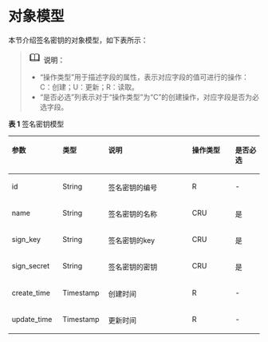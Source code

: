 # 对象模型<a name="ZH-CN_TOPIC_0000001082135209"></a>

本节介绍签名密钥的对象模型，如下表所示：

>![](public_sys-resources/icon-note.gif) **说明：** 
>-   “操作类型”用于描述字段的属性，表示对应字段的值可进行的操作：
>    C：创建；U：更新；R：读取。
>-   “是否必选”列表示对于“操作类型”为“C”的创建操作，对应字段是否为必选字段。

**表 1**  签名密钥模型

<a name="zh-cn_topic_0225568935_table1751917"></a>
<table><thead align="left"><tr id="zh-cn_topic_0225568935_row53502816"><th class="cellrowborder" valign="top" width="20.202020202020204%" id="mcps1.2.6.1.1"><p id="zh-cn_topic_0225568935_p38760878"><a name="zh-cn_topic_0225568935_p38760878"></a><a name="zh-cn_topic_0225568935_p38760878"></a><strong id="zh-cn_topic_0225568935_b13303587"><a name="zh-cn_topic_0225568935_b13303587"></a><a name="zh-cn_topic_0225568935_b13303587"></a>参数</strong></p>
</th>
<th class="cellrowborder" valign="top" width="18.18181818181818%" id="mcps1.2.6.1.2"><p id="zh-cn_topic_0225568935_p3848775"><a name="zh-cn_topic_0225568935_p3848775"></a><a name="zh-cn_topic_0225568935_p3848775"></a><strong id="zh-cn_topic_0225568935_b34638975"><a name="zh-cn_topic_0225568935_b34638975"></a><a name="zh-cn_topic_0225568935_b34638975"></a>类型</strong></p>
</th>
<th class="cellrowborder" valign="top" width="33.33333333333333%" id="mcps1.2.6.1.3"><p id="zh-cn_topic_0225568935_p54293586"><a name="zh-cn_topic_0225568935_p54293586"></a><a name="zh-cn_topic_0225568935_p54293586"></a><strong id="zh-cn_topic_0225568935_b18880231"><a name="zh-cn_topic_0225568935_b18880231"></a><a name="zh-cn_topic_0225568935_b18880231"></a>说明</strong></p>
</th>
<th class="cellrowborder" valign="top" width="17.17171717171717%" id="mcps1.2.6.1.4"><p id="zh-cn_topic_0225568935_p52903732"><a name="zh-cn_topic_0225568935_p52903732"></a><a name="zh-cn_topic_0225568935_p52903732"></a><strong id="zh-cn_topic_0225568935_b6371542"><a name="zh-cn_topic_0225568935_b6371542"></a><a name="zh-cn_topic_0225568935_b6371542"></a>操作类型</strong></p>
</th>
<th class="cellrowborder" valign="top" width="11.111111111111112%" id="mcps1.2.6.1.5"><p id="zh-cn_topic_0225568935_p46332887"><a name="zh-cn_topic_0225568935_p46332887"></a><a name="zh-cn_topic_0225568935_p46332887"></a><strong id="zh-cn_topic_0225568935_b41208319563"><a name="zh-cn_topic_0225568935_b41208319563"></a><a name="zh-cn_topic_0225568935_b41208319563"></a>是否必选</strong></p>
</th>
</tr>
</thead>
<tbody><tr id="zh-cn_topic_0225568935_row20916077"><td class="cellrowborder" valign="top" width="20.202020202020204%" headers="mcps1.2.6.1.1 "><p id="zh-cn_topic_0225568935_p16480716"><a name="zh-cn_topic_0225568935_p16480716"></a><a name="zh-cn_topic_0225568935_p16480716"></a>id</p>
</td>
<td class="cellrowborder" valign="top" width="18.18181818181818%" headers="mcps1.2.6.1.2 "><p id="zh-cn_topic_0225568935_p59869652"><a name="zh-cn_topic_0225568935_p59869652"></a><a name="zh-cn_topic_0225568935_p59869652"></a>String</p>
</td>
<td class="cellrowborder" valign="top" width="33.33333333333333%" headers="mcps1.2.6.1.3 "><p id="zh-cn_topic_0225568935_p17603628"><a name="zh-cn_topic_0225568935_p17603628"></a><a name="zh-cn_topic_0225568935_p17603628"></a>签名密钥的编号</p>
</td>
<td class="cellrowborder" valign="top" width="17.17171717171717%" headers="mcps1.2.6.1.4 "><p id="zh-cn_topic_0225568935_p16607740"><a name="zh-cn_topic_0225568935_p16607740"></a><a name="zh-cn_topic_0225568935_p16607740"></a>R</p>
</td>
<td class="cellrowborder" valign="top" width="11.111111111111112%" headers="mcps1.2.6.1.5 "><p id="zh-cn_topic_0225568935_p3049709"><a name="zh-cn_topic_0225568935_p3049709"></a><a name="zh-cn_topic_0225568935_p3049709"></a>-</p>
</td>
</tr>
<tr id="zh-cn_topic_0225568935_row27447385"><td class="cellrowborder" valign="top" width="20.202020202020204%" headers="mcps1.2.6.1.1 "><p id="zh-cn_topic_0225568935_p8645726"><a name="zh-cn_topic_0225568935_p8645726"></a><a name="zh-cn_topic_0225568935_p8645726"></a>name</p>
</td>
<td class="cellrowborder" valign="top" width="18.18181818181818%" headers="mcps1.2.6.1.2 "><p id="zh-cn_topic_0225568935_p29215191"><a name="zh-cn_topic_0225568935_p29215191"></a><a name="zh-cn_topic_0225568935_p29215191"></a>String</p>
</td>
<td class="cellrowborder" valign="top" width="33.33333333333333%" headers="mcps1.2.6.1.3 "><p id="zh-cn_topic_0225568935_p17620269"><a name="zh-cn_topic_0225568935_p17620269"></a><a name="zh-cn_topic_0225568935_p17620269"></a>签名密钥的名称</p>
</td>
<td class="cellrowborder" valign="top" width="17.17171717171717%" headers="mcps1.2.6.1.4 "><p id="zh-cn_topic_0225568935_p17955655"><a name="zh-cn_topic_0225568935_p17955655"></a><a name="zh-cn_topic_0225568935_p17955655"></a>CRU</p>
</td>
<td class="cellrowborder" valign="top" width="11.111111111111112%" headers="mcps1.2.6.1.5 "><p id="zh-cn_topic_0225568935_p45121933"><a name="zh-cn_topic_0225568935_p45121933"></a><a name="zh-cn_topic_0225568935_p45121933"></a>是</p>
</td>
</tr>
<tr id="zh-cn_topic_0225568935_row3444221"><td class="cellrowborder" valign="top" width="20.202020202020204%" headers="mcps1.2.6.1.1 "><p id="zh-cn_topic_0225568935_p10546481"><a name="zh-cn_topic_0225568935_p10546481"></a><a name="zh-cn_topic_0225568935_p10546481"></a>sign_key</p>
</td>
<td class="cellrowborder" valign="top" width="18.18181818181818%" headers="mcps1.2.6.1.2 "><p id="zh-cn_topic_0225568935_p48958662"><a name="zh-cn_topic_0225568935_p48958662"></a><a name="zh-cn_topic_0225568935_p48958662"></a>String</p>
</td>
<td class="cellrowborder" valign="top" width="33.33333333333333%" headers="mcps1.2.6.1.3 "><p id="zh-cn_topic_0225568935_p6228708"><a name="zh-cn_topic_0225568935_p6228708"></a><a name="zh-cn_topic_0225568935_p6228708"></a>签名密钥的key</p>
</td>
<td class="cellrowborder" valign="top" width="17.17171717171717%" headers="mcps1.2.6.1.4 "><p id="zh-cn_topic_0225568935_p34763314"><a name="zh-cn_topic_0225568935_p34763314"></a><a name="zh-cn_topic_0225568935_p34763314"></a>CRU</p>
</td>
<td class="cellrowborder" valign="top" width="11.111111111111112%" headers="mcps1.2.6.1.5 "><p id="zh-cn_topic_0225568935_p64365016"><a name="zh-cn_topic_0225568935_p64365016"></a><a name="zh-cn_topic_0225568935_p64365016"></a>是</p>
</td>
</tr>
<tr id="zh-cn_topic_0225568935_row42414236"><td class="cellrowborder" valign="top" width="20.202020202020204%" headers="mcps1.2.6.1.1 "><p id="zh-cn_topic_0225568935_p13001082"><a name="zh-cn_topic_0225568935_p13001082"></a><a name="zh-cn_topic_0225568935_p13001082"></a>sign_secret</p>
</td>
<td class="cellrowborder" valign="top" width="18.18181818181818%" headers="mcps1.2.6.1.2 "><p id="zh-cn_topic_0225568935_p46454725"><a name="zh-cn_topic_0225568935_p46454725"></a><a name="zh-cn_topic_0225568935_p46454725"></a>String</p>
</td>
<td class="cellrowborder" valign="top" width="33.33333333333333%" headers="mcps1.2.6.1.3 "><p id="zh-cn_topic_0225568935_p4736356"><a name="zh-cn_topic_0225568935_p4736356"></a><a name="zh-cn_topic_0225568935_p4736356"></a>签名密钥的密钥</p>
</td>
<td class="cellrowborder" valign="top" width="17.17171717171717%" headers="mcps1.2.6.1.4 "><p id="zh-cn_topic_0225568935_p48100544"><a name="zh-cn_topic_0225568935_p48100544"></a><a name="zh-cn_topic_0225568935_p48100544"></a>CRU</p>
</td>
<td class="cellrowborder" valign="top" width="11.111111111111112%" headers="mcps1.2.6.1.5 "><p id="zh-cn_topic_0225568935_p3829952"><a name="zh-cn_topic_0225568935_p3829952"></a><a name="zh-cn_topic_0225568935_p3829952"></a>是</p>
</td>
</tr>
<tr id="zh-cn_topic_0225568935_row34469569"><td class="cellrowborder" valign="top" width="20.202020202020204%" headers="mcps1.2.6.1.1 "><p id="zh-cn_topic_0225568935_p40571699"><a name="zh-cn_topic_0225568935_p40571699"></a><a name="zh-cn_topic_0225568935_p40571699"></a>create_time</p>
</td>
<td class="cellrowborder" valign="top" width="18.18181818181818%" headers="mcps1.2.6.1.2 "><p id="zh-cn_topic_0225568935_p65082173"><a name="zh-cn_topic_0225568935_p65082173"></a><a name="zh-cn_topic_0225568935_p65082173"></a>Timestamp</p>
</td>
<td class="cellrowborder" valign="top" width="33.33333333333333%" headers="mcps1.2.6.1.3 "><p id="zh-cn_topic_0225568935_p37164680"><a name="zh-cn_topic_0225568935_p37164680"></a><a name="zh-cn_topic_0225568935_p37164680"></a>创建时间</p>
</td>
<td class="cellrowborder" valign="top" width="17.17171717171717%" headers="mcps1.2.6.1.4 "><p id="zh-cn_topic_0225568935_p57549116"><a name="zh-cn_topic_0225568935_p57549116"></a><a name="zh-cn_topic_0225568935_p57549116"></a>R</p>
</td>
<td class="cellrowborder" valign="top" width="11.111111111111112%" headers="mcps1.2.6.1.5 "><p id="zh-cn_topic_0225568935_p30966783"><a name="zh-cn_topic_0225568935_p30966783"></a><a name="zh-cn_topic_0225568935_p30966783"></a>-</p>
</td>
</tr>
<tr id="zh-cn_topic_0225568935_row10265599"><td class="cellrowborder" valign="top" width="20.202020202020204%" headers="mcps1.2.6.1.1 "><p id="zh-cn_topic_0225568935_p26207199"><a name="zh-cn_topic_0225568935_p26207199"></a><a name="zh-cn_topic_0225568935_p26207199"></a>update_time</p>
</td>
<td class="cellrowborder" valign="top" width="18.18181818181818%" headers="mcps1.2.6.1.2 "><p id="zh-cn_topic_0225568935_p42408355"><a name="zh-cn_topic_0225568935_p42408355"></a><a name="zh-cn_topic_0225568935_p42408355"></a>Timestamp</p>
</td>
<td class="cellrowborder" valign="top" width="33.33333333333333%" headers="mcps1.2.6.1.3 "><p id="zh-cn_topic_0225568935_p12524724"><a name="zh-cn_topic_0225568935_p12524724"></a><a name="zh-cn_topic_0225568935_p12524724"></a>更新时间</p>
</td>
<td class="cellrowborder" valign="top" width="17.17171717171717%" headers="mcps1.2.6.1.4 "><p id="zh-cn_topic_0225568935_p7869689"><a name="zh-cn_topic_0225568935_p7869689"></a><a name="zh-cn_topic_0225568935_p7869689"></a>R</p>
</td>
<td class="cellrowborder" valign="top" width="11.111111111111112%" headers="mcps1.2.6.1.5 "><p id="zh-cn_topic_0225568935_p33465050"><a name="zh-cn_topic_0225568935_p33465050"></a><a name="zh-cn_topic_0225568935_p33465050"></a>-</p>
</td>
</tr>
</tbody>
</table>

